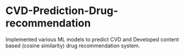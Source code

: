 # CVD-Prediction-Drug-recommendation

Implemented various ML models to predict CVD and Developed content based (cosine similarity) drug recommendation system.
